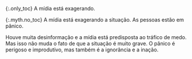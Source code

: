 {:.only_toc} 
 A mídia está exagerando. 

 {:.myth.no_toc} 
 A mídia está exagerando a situação. As pessoas estão em pânico. 

Houve muita desinformação e a mídia está predisposta ao tráfico de medo. Mas isso não muda o fato de que a situação é muito grave. O pânico é perigoso e improdutivo, mas também é a ignorância e a inação.
